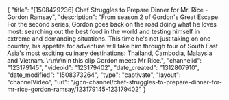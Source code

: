 {
    "title": "[1508429236] Chef Struggles to Prepare Dinner for Mr. Rice - Gordon Ramsay",
    "description": "From season 2 of Gordon's Great Escape. For the second series, Gordon goes back on the road doing what he loves most: searching out the best food in the world and testing himself in extreme and demanding situations. This time he's not just taking on one country, his appetite for adventure will take him through four of South East Asia's most exciting culinary destinations: Thailand, Cambodia, Malaysia and Vietnam. \r\n\r\nIn this clip Gordon meets Mr Rice.",
    "channelid": "123179145",
    "videoid": "123179402",
    "date_created": "1312807910",
    "date_modified": "1508373264",
    "type": "captivate",
    "layout": "channelVideo",
    "url": "\/gcn-channel\/chef-struggles-to-prepare-dinner-for-mr-rice-gordon-ramsay\/123179145-123179402"
}